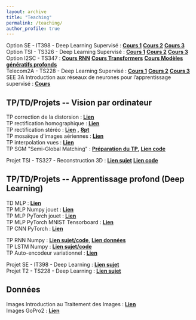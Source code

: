 ```yaml
---
layout: archive
title: "Teaching"
permalink: /teaching/
author_profile: true
---
```


Option SE - IT398 - Deep Learning Supervisé : [**Cours 1**](https://www.google.com/url?q=https%3A%2F%2Fmycore.core-cloud.net%2Findex.php%2Fs%2Fu63TKZfos1CQpu0%2Fdownload&sa=D&sntz=1&usg=AOvVaw3jp5ZTSEumVu-8q7Ary5lg) [**Cours 2**](https://www.google.com/url?q=https%3A%2F%2Fmycore.core-cloud.net%2Findex.php%2Fs%2FulOBGkCCR09fTq1%2Fdownload&sa=D&sntz=1&usg=AOvVaw3EP1A8cMtPCcwGPP7aeA6G) [**Cours 3**](http://www.google.com/url?q=http%3A%2F%2Fsoon&sa=D&sntz=1&usg=AOvVaw2_X9uRmfgCuli50S1DFhc8)  
Option TSI - TS326 - Deep Learning Supervisé : [**Cours 1**](https://www.google.com/url?q=https%3A%2F%2Fmycore.core-cloud.net%2Findex.php%2Fs%2Fu63TKZfos1CQpu0%2Fdownload&sa=D&sntz=1&usg=AOvVaw3jp5ZTSEumVu-8q7Ary5lg) [**Cours 2**](https://www.google.com/url?q=https%3A%2F%2Fmycore.core-cloud.net%2Findex.php%2Fs%2FulOBGkCCR09fTq1%2Fdownload&sa=D&sntz=1&usg=AOvVaw3EP1A8cMtPCcwGPP7aeA6G) [**Cours 3**](https://www.google.com/url?q=https%3A%2F%2Fmycore.core-cloud.net%2Findex.php%2Fs%2FqaUgCWFPYinfZzP%2Fdownload&sa=D&sntz=1&usg=AOvVaw0YXpLrwVUPJqXKrFPBWxgY)  
Option I2SC - TS347 : [**Cours RNN**](https://www.google.com/url?q=https%3A%2F%2Fmycore.core-cloud.net%2Findex.php%2Fs%2FDXyqoJ8NtRtBdhX%2Fdownload&sa=D&sntz=1&usg=AOvVaw0313YYdSVY8UZ0Id8rw4DG) [**Cours Transformers**](https://mycore.core-cloud.net/index.php/s/9ueaWafCSPnBMuP/download) [**Cours Modèles génératifs profonds**](https://mycore.core-cloud.net/index.php/s/6lRV2KOPMy7nI0Z/download)  
Telecom2A - TS228 - Deep Learning Supervisé : [**Cours 1**](https://www.google.com/url?q=https%3A%2F%2Fmycore.core-cloud.net%2Findex.php%2Fs%2FqZBnmVaSZE5RXdV%2Fdownload&sa=D&sntz=1&usg=AOvVaw2W2j4CHHjv14r7TAcTCC1X) [**Cours 2**](https://www.google.com/url?q=https%3A%2F%2Fmycore.core-cloud.net%2Findex.php%2Fs%2FT7WE6pHodA9iUIC%2Fdownload&sa=D&sntz=1&usg=AOvVaw1QL1s01NkxKqu049vwwp9C) [**Cours 3**](https://www.google.com/url?q=https%3A%2F%2Fsoon&sa=D&sntz=1&usg=AOvVaw12uybk75XHtZdvDPV0BBBB)  
SEE 3A Introduction aux réseaux de neurones pour l’apprentissage supervisé : [**Cours**](https://www.google.com/url?q=https%3A%2F%2Fmycore.core-cloud.net%2Findex.php%2Fs%2F6ZdmIbx7YlU7kZd%2Fdownload&sa=D&sntz=1&usg=AOvVaw1oPXMtmxJb1Ypl7tWnEDhV) 



## TP/TD/Projets -- Vision par ordinateur

TP correction de la distorsion : [**Lien**](https://www.google.com/url?q=https%3A%2F%2Fmycore.core-cloud.net%2Findex.php%2Fs%2FYTm4pZrcqoFVMBB%2Fdownload&sa=D&sntz=1&usg=AOvVaw3ltpjgNIUUFOIw9Mci0m47)  
TP rectification homographique : [**Lien**](https://www.google.com/url?q=https%3A%2F%2Fmycore.core-cloud.net%2Findex.php%2Fs%2FWLAFTuAGWiWOoKw%2Fdownload&sa=D&sntz=1&usg=AOvVaw0CSXAOhSbrGCxWJz49CpRP)  
TP rectification stéréo : [**Lien**](https://www.google.com/url?q=https%3A%2F%2Fmycore.cnrs.fr%2Findex.php%2Fs%2FtGDazVO7pOravLR&sa=D&sntz=1&usg=AOvVaw3TOvcyvCEx1lH7WhpiYuYL) **,** [**8pt**](https://www.google.com/url?q=https%3A%2F%2Fmycore.cnrs.fr%2Findex.php%2Fs%2FajUt8k3fzRE1eDB&sa=D&sntz=1&usg=AOvVaw0T5A--kWkIimOu-Y-KsUtA)  
TP mosaïque d'images aériennes : [**Lien**](https://www.google.com/url?q=https%3A%2F%2Fmycore.core-cloud.net%2Findex.php%2Fs%2F2QlNAJEDJddeUEW%2Fdownload&sa=D&sntz=1&usg=AOvVaw064_jKIQ8OIUbCIwfG0Qmz)  
TP interpolation vues : [**Lien**](https://www.google.com/url?q=https%3A%2F%2Fmycore.core-cloud.net%2Findex.php%2Fs%2FDxkty6f116HNBmo&sa=D&sntz=1&usg=AOvVaw1r0Nez3sh7osfDcMkMKlh_)  
TP SGM "Semi-Global Matching" : [**Préparation du TP**](https://www.google.com/url?q=https%3A%2F%2Fmycore.core-cloud.net%2Findex.php%2Fs%2FR1KDxzoj2sctYAu%2Fdownload&sa=D&sntz=1&usg=AOvVaw2Ndx1vRb-6E3FYrx8eBkI-)**,** [**Lien code**](https://www.google.com/url?q=https%3A%2F%2Fmycore.core-cloud.net%2Findex.php%2Fs%2FpKqPf282mCygdyw%2Fdownload&sa=D&sntz=1&usg=AOvVaw0UMyArYC2jIpoNvqe8BW05)  

  
Projet TSI - TS327 - Reconstruction 3D :  [**Lien sujet**](https://www.google.com/url?q=https%3A%2F%2Fmycore.core-cloud.net%2Findex.php%2Fs%2FFiljVRIqiVB4EYo%2Fdownload&sa=D&sntz=1&usg=AOvVaw07aqyWyvGrPJnXCOtyya1W)  [**Lien code**](https://www.google.com/url?q=https%3A%2F%2Fmycore.core-cloud.net%2Findex.php%2Fs%2FRHS6aQ18Ujj9rup%2Fdownload&sa=D&sntz=1&usg=AOvVaw2jEWU7F58r_7DOy9cp0-vW)



## TP/TD/Projets -- Apprentissage profond (Deep Learning)

TD MLP : [**Lien**](https://www.google.com/url?q=https%3A%2F%2Fmycore.core-cloud.net%2Findex.php%2Fs%2FoTKwS8Sv6JnMQH2%2Fdownload&sa=D&sntz=1&usg=AOvVaw2alMzTXQxtn5U6fH4nRR-q)  
TP MLP Numpy jouet : [**Lien**](https://www.google.com/url?q=https%3A%2F%2Fmycore.core-cloud.net%2Findex.php%2Fs%2FGZpNqF8T3UOziZ3%2Fdownload&sa=D&sntz=1&usg=AOvVaw1f3fMVBSIrZffDXE9rVM2X)  
TP MLP PyTorch jouet : [**Lien**](https://www.google.com/url?q=https%3A%2F%2Fmycore.core-cloud.net%2Findex.php%2Fs%2FrGTayezA6IYgzAD%2Fdownload&sa=D&sntz=1&usg=AOvVaw26iZC-2SNiJ64ON25oaF5q)  
TP MLP PyTorch MNIST Tensorboard : [**Lien**](https://www.google.com/url?q=https%3A%2F%2Fmycore.core-cloud.net%2Findex.php%2Fs%2FG139MEforG2MkVi%2Fdownload&sa=D&sntz=1&usg=AOvVaw3HkROwJbSBDTV-HImec-5L)  
TP CNN PyTorch : [**Lien**](https://www.google.com/url?q=https%3A%2F%2Fmycore.core-cloud.net%2Findex.php%2Fs%2Fo59TvQuUiIAlnR8%2Fdownload&sa=D&sntz=1&usg=AOvVaw0zUwlwzShvRC4WLM8cmBKt)  
  
  
TP RNN Numpy : [**Lien sujet/code**](https://www.google.com/url?q=https%3A%2F%2Fmycore.cnrs.fr%2Findex.php%2Fs%2FvN5RIQTrV0r62Mn%2Fdownload&sa=D&sntz=1&usg=AOvVaw1877eARa125DebJAum6m00), [**Lien données**](https://www.google.com/url?q=https%3A%2F%2Fmycore.core-cloud.net%2Findex.php%2Fs%2FDXdDKTd0pcKT1o2&sa=D&sntz=1&usg=AOvVaw3Dn6Gli0j0y2ID-K59XcwR)  
TP LSTM Numpy : [**Lien sujet/code**](https://www.google.com/url?q=https%3A%2F%2Fmycore.cnrs.fr%2Findex.php%2Fs%2FUjRcZdXlZCp4R1x%2Fdownload&sa=D&sntz=1&usg=AOvVaw2mL_m0sz12uP3sfbA6V1UC)  
TP Auto-encodeur variationnel : [**Lien**](https://mycore.core-cloud.net/index.php/s/IhSdCupceQXmgRf/download)  
  
Projet SE - IT398 - Deep Learning :  [**Lien sujet**](https://www.google.com/url?q=https%3A%2F%2Fmycore.core-cloud.net%2Findex.php%2Fs%2FQ63FJ8hu64QKcMs%2Fdownload&sa=D&sntz=1&usg=AOvVaw3N_3YnAFKf7PyzEhTSjn4T)  
Projet T2 - TS228 - Deep Learning :  [**Lien sujet**](https://www.google.com/url?q=https%3A%2F%2Fmycore.core-cloud.net%2Findex.php%2Fs%2FjGqcC9KZmLSdVr1%2Fdownload&sa=D&sntz=1&usg=AOvVaw0bDnmHjBOEP4zCLnOZmRfd)



## Données

Images Introduction au Traitement des Images : [**Lien**](https://www.google.com/url?q=https%3A%2F%2Fmycore.cnrs.fr%2Findex.php%2Fs%2FGouj9Cam7GY35MB&sa=D&sntz=1&usg=AOvVaw04f3EGvZ829YedJU8tBPa5)  
Images GoPro2 : [**Lien**](https://www.google.com/url?q=https%3A%2F%2Fmycore.cnrs.fr%2Findex.php%2Fs%2FclN3xly36dOslwX&sa=D&sntz=1&usg=AOvVaw1u3eomUXXeBhNBp9Fjx0nX)

